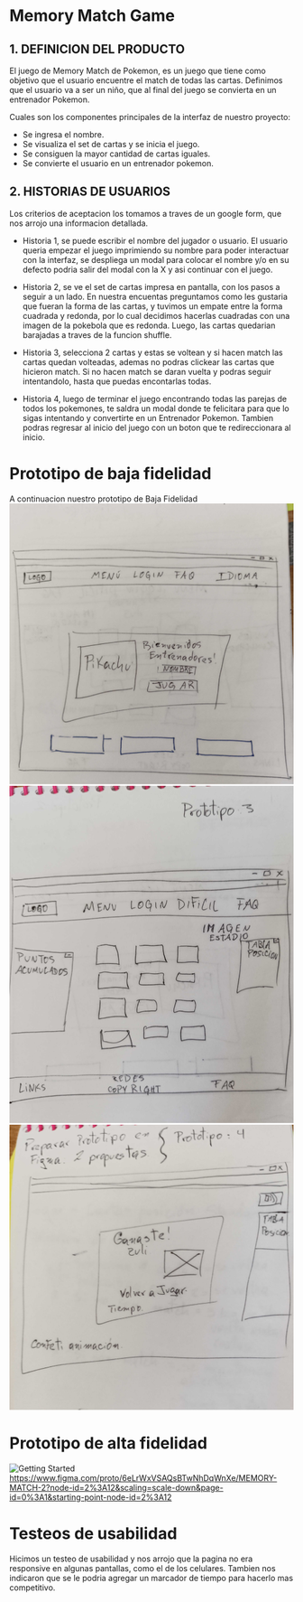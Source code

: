 # Memory Match Game

## 1. DEFINICION DEL PRODUCTO
El juego de Memory Match de Pokemon, es un juego que tiene como objetivo que el usuario encuentre el match de todas las cartas.
Definimos que el usuario va a ser un niño, que al final del juego se convierta en un entrenador Pokemon.

Cuales son los componentes principales de la interfaz de nuestro proyecto:
- Se ingresa el nombre.
- Se   visualiza el set de cartas y se inicia el juego.
- Se consiguen la mayor cantidad de cartas iguales.
- Se convierte el usuario  en un entrenador pokemon.

## 2. HISTORIAS DE USUARIOS
Los criterios de aceptacion los tomamos a traves de un google form, que nos arrojo una informacion detallada.
- Historia 1, se puede escribir el nombre del jugador o usuario.
  El usuario queria empezar el juego imprimiendo su nombre para poder interactuar con la interfaz, se despliega un modal para colocar el nombre y/o en su defecto podria salir del modal con la X y asi continuar con el juego.

- Historia 2, se ve el set de cartas impresa en pantalla, con los pasos a seguir a un lado. En nuestra encuentas preguntamos como les gustaria que fueran la forma de las cartas, y tuvimos un empate entre la forma cuadrada y redonda, por lo cual decidimos hacerlas cuadradas con una imagen de la pokebola que es redonda.
Luego, las cartas quedarian barajadas a traves de la funcion shuffle. 

- Historia 3, selecciona 2 cartas y estas se voltean y si hacen match las cartas quedan volteadas, ademas no podras clickear las cartas que hicieron match. Si no hacen match  se daran vuelta y podras seguir intentandolo, hasta que puedas encontarlas todas.

- Historia 4, luego de terminar el juego encontrando todas las parejas de todos los pokemones, te saldra un modal donde te felicitara para que lo sigas intentando y convertirte en un Entrenador Pokemon.
Tambien podras regresar al inicio del juego con un boton que te redireccionara al inicio.


 # Prototipo de baja fidelidad

A continuacion nuestro prototipo de Baja Fidelidad 
![Getting Started](src/img/PrototipoBaja.jpg)
![Getting Started](src/img/PrototipoBaja1.jpg)
![Getting Started](src/img/PrototipoBaja2.jpg)

# Prototipo de alta fidelidad
![Getting Started](src/img/ScreenshotPrototipoAlta.png)
https://www.figma.com/proto/6eLrWxVSAQsBTwNhDqWnXe/MEMORY-MATCH-2?node-id=2%3A12&scaling=scale-down&page-id=0%3A1&starting-point-node-id=2%3A12


# Testeos de usabilidad 

Hicimos un testeo de usabilidad y nos arrojo que la pagina no era responsive en algunas pantallas, como el de los celulares.
Tambien nos indicaron que se le podria agregar un marcador de tiempo para hacerlo mas competitivo.



